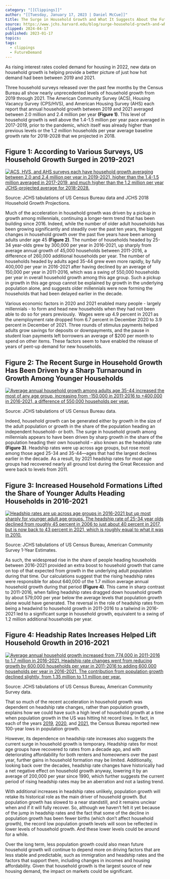 ```yaml
---
category: "[[Clippings]]"
author: "[[Tuesday, January 17, 2023 | Daniel McCue]]"
title: The Surge in Household Growth and What It Suggests About the Future of Housing Demand
source: https://www.jchs.harvard.edu/blog/surge-household-growth-and-what-it-suggests-about-future-housing-demand
clipped: 2024-04-17
published: 2023-01-17
topics: 
tags:
  - clippings
  - FutureDemand
---
```


As rising interest rates cooled demand for housing in 2022, new data on household growth is helping provide a better picture of just how hot demand had been between 2019 and 2021. 

Three household surveys released over the past few months by the Census Bureau all show nearly unprecedented levels of household growth from 2019 through 2021. The American Community Survey (ACS), Housing Vacancy Survey (CPS/HVS), and American Housing Survey (AHS) each report that annual household growth between 2019 and 2021 averaged between 2.0 million and 2.4 million per year **(Figure 1)**. This level of household growth is well above the 1.4-1.5 million per year pace averaged in 2017-2019, prior to the pandemic, which itself was already higher than previous levels or the 1.2 million households per year average baseline growth rate for 2018-2028 that we projected in 2018.

## Figure 1: According to Various Surveys, US Household Growth Surged in 2019-2021

[![ACS, HVS, and AHS surveys each have household growth averaging between 2.0 and 2.4 million per year in 2019-2021, higher than the 1.4-1.5 million averaged in 2017-2019, and much higher than the 1.2 million per year JCHS-projected average for 2018-2028.](https://www.jchs.harvard.edu/sites/default/files/inline-images/harvard_jchs_household_growth_mccue_2023_fig_1_sm.png)](https://www.jchs.harvard.edu/sites/default/files/styles/opencrop/public/media/2023-01/harvard_jchs_household_growth_mccue_2023_fig_1.png?itok=dPs0PfVR)

Source: JCHS tabulations of US Census Bureau data and JCHS 2018 Household Growth Projections.

Much of the acceleration in household growth was driven by a pickup in growth among millennials, continuing a longer-term trend that has been building since 2016. Indeed, while the number of older adult households has been growing significantly and steadily over the past ten years, the biggest changes in household growth over the past five years have been among adults under age 45 **(Figure 2)**. The number of households headed by 25-34 year-olds grew by 300,000 per year in 2016-2021, up sharply from average annual growth of 45,000 households between 2011-2016, a difference of 260,000 additional households per year. The number of households headed by adults aged 35-44 grew even more rapidly, by fully 400,000 per year in 2016-2021 after having declined by an average of 150,000 per year in 2011-2016, which was a swing of 550,000 households per year in overall household growth among this age group. Such a pickup in growth in this age group cannot be explained by growth in the underlying population alone, and suggests older millennials were now forming the households that had been delayed earlier in the decade. 

Various economic factors in 2020 and 2021 enabled many people - largely millennials - to form and head new households when they had not been able to do so for years previously.  Wages were up 4.9 percent in 2021 as the unemployment rate dropped from 6.7 percent in December 2020 to 3.9 percent in December of 2021. Three rounds of stimulus payments helped adults grow savings for deposits or downpayments, and the pause in student loan payments left borrowers an average of $200 per month to spend on other items. These factors seem to have enabled the release of years of pent-up demand for new households.

## Figure 2: The Recent Surge in Household Growth Has Been Driven by a Sharp Turnaround in Growth Among Younger Households

[![Average annual household growth among adults age 35-44 increased the most of any age group, increasing from -150,000 in 2011-2016 to +400,000 in 2016-2021, a difference of 550,000 households per year.](https://www.jchs.harvard.edu/sites/default/files/inline-images/harvard_jchs_household_growth_mccue_2023_fig_2_sm_0.png)](https://www.jchs.harvard.edu/sites/default/files/styles/opencrop/public/media/2023-01/harvard_jchs_household_growth_mccue_2023_fig_2.png?itok=-RMzdN8f)

Source: JCHS tabulations of US Census Bureau data.

Indeed, household growth can be generated either by growth in the size of the adult population or growth in the share of the population heading an independent household– or both. The surge in household growth among millennials appears to have been driven by sharp growth in the share of the population heading their own household – also known as the headship rate **(Figure 3)**. Headship rates were up across age groups, but rose most among those aged 25-34 and 35-44—ages that had the largest declines earlier in the decade. As a result, by 2021 headship rates for most age groups had recovered nearly all ground lost during the Great Recession and were back to levels from 2011.

## Figure 3: Increased Household Formations Lifted the Share of Younger Adults Heading Households in 2016-2021

[![Headship rates are up across age groups in 2016-2021 but up most sharply for younger adult age groups. The headship rate of 25-34 year olds declined from roughly 45 percent in 2006 to just about 40 percent in 2017, but is now back to 43 percent in 2021, which is roughly equal to what it was in 2010.](https://www.jchs.harvard.edu/sites/default/files/inline-images/harvard_jchs_household_growth_mccue_2023_fig_3_sm.png)](https://www.jchs.harvard.edu/sites/default/files/styles/opencrop/public/media/2023-01/harvard_jchs_household_growth_mccue_2023_fig_3.png?itok=9IOqOTqP)

Source: JCHS tabulations of US Census Bureau, American Community Survey 1-Year Estimates.

As such, the widespread rise in the share of people heading households between 2016-2021 provided an extra boost to household growth that came on top of that expected from growth in the underlying adult population during that time. Our calculations suggest that the rising headship rates were responsible for about 640,000 of the 1.7 million average annual household growth during that period **(Figure 4)**. This came in sharp contrast to 2011-2016, when falling headship rates dragged down household growth by about 579,000 per year below the average levels that population growth alone would have generated. The reversal in the role of headship rates from being a headwind to household growth in 2011-2016 to a tailwind in 2016-2021 led to a significant surge in household growth, equivalent to a swing of 1.2 million additional households per year.

## Figure 4: Headship Rates Increases Helped Lift Household Growth in 2016-2021

[![Average annual household growth increased from 774,000 in 2011-2016 to 1.7 million in 2016-2021. Headship rate changes went from reducing growth by 600,000 households per year in 2011-2016 to adding 600,000 households per year in 2016-2021. The contribution from population growth declined slightly, from 1.35 million to 1.1 million per year.](https://www.jchs.harvard.edu/sites/default/files/inline-images/harvard_jchs_household_growth_mccue_2023_fig_4_sm.png)](https://www.jchs.harvard.edu/sites/default/files/styles/opencrop/public/media/2023-01/harvard_jchs_household_growth_mccue_2023_fig_4.png?itok=8XJnpDK5)

Source: JCHS tabulations of US Census Bureau, American Community Survey data.

That so much of the recent acceleration in household growth was dependent on headship rate changes, rather than population growth, explains how we could have such a high level of household growth at a time when population growth in the US was hitting hit record lows. In fact, in each of the years [2019](https://www.stlouisfed.org/on-the-economy/2020/february/us-population-growth-slowing-crawl), [2020](https://www.brookings.edu/research/what-the-2020-census-will-reveal-about-america-stagnating-growth-an-aging-population-and-youthful-diversity/#:~:text=Unprecedented%20stagnation%20in%20population%20growth,-For%20much%20of&text=Recently%20released%20Census%20Bureau%20population,rate%20since%20at%20least%201900.), and [2021](https://www.census.gov/library/stories/2021/12/us-population-grew-in-2021-slowest-rate-since-founding-of-the-nation.html#:~:text=The%20year%202021%20is%20the,Bureau%20began%20annual%20population%20estimates.), the Census Bureau reported new 100-year lows in population growth.

However, its dependence on headship rate increases also suggests the current surge in household growth is temporary. Headship rates for most age groups have recovered to rates from a decade ago, and with deteriorating affordability for both renters and homeowners over the past year, further gains in household formation may be limited. Additionally, looking back over the decades, headship rate changes have historically had a net negative effect on household growth anyway, lowering it by an average of 200,000 per year since 1990, which further suggests the current period of rising headship rates may be an aberration and not a lasting trend.

With additional increases in headship rates unlikely, population growth will retake its historical role as the main driver of household growth. But population growth has slowed to a near standstill, and it remains unclear when and if it will fully recover. So, although we haven’t felt it yet because of the jump in headship rates and the fact that some of the decline in population growth has been fewer births (which don’t affect household growth), the record low population growth levels will soon be reflected in lower levels of household growth. And these lower levels could be around for a while.

Over the long term, less population growth could also mean future household growth will continue to depend more on driving factors that are less stable and predictable, such as immigration and headship rates and the factors that support them, including changes in incomes and housing affordability. Given that household growth is the largest source of new housing demand, the impact on markets could be significant.